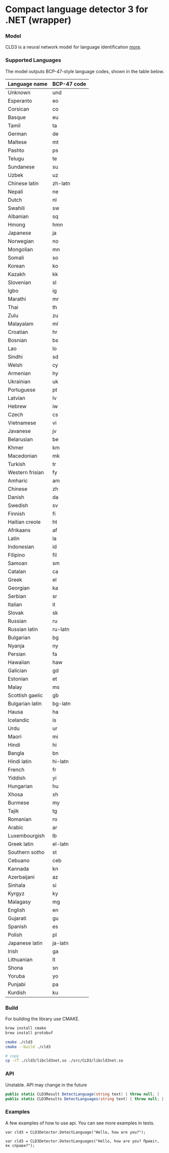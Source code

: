 # Compact language detector 3 for .NET (wrapper)

### Model
CLD3 is a neural network model for language identification [more](https://github.com/google/cld3).

### Supported Languages
The model outputs BCP-47-style language codes, shown in the table below.

| Language name   | BCP-47 code |
|-----------------|-------------| 
| Unknown         | und         | 
| Esperanto       | eo          | 
| Corsican        | co          | 
| Basque          | eu          | 
| Tamil           | ta          | 
| German          | de          | 
| Maltese         | mt          | 
| Pashto          | ps          | 
| Telugu          | te          | 
| Sundanese       | su          | 
| Uzbek           | uz          | 
| Chinese latin   | zh-latn     | 
| Nepali          | ne          | 
| Dutch           | nl          | 
| Swahili         | sw          | 
| Albanian        | sq          | 
| Hmong           | hmn         | 
| Japanese        | ja          | 
| Norwegian       | no          | 
| Mongolian       | mn          | 
| Somali          | so          | 
| Korean          | ko          | 
| Kazakh          | kk          | 
| Slovenian       | sl          | 
| Igbo            | ig          | 
| Marathi         | mr          | 
| Thai            | th          | 
| Zulu            | zu          | 
| Malayalam       | ml          | 
| Croatian        | hr          | 
| Bosnian         | bs          | 
| Lao             | lo          | 
| Sindhi          | sd          | 
| Welsh           | cy          | 
| Armenian        | hy          | 
| Ukrainian       | uk          | 
| Portuguese      | pt          | 
| Latvian         | lv          | 
| Hebrew          | iw          | 
| Czech           | cs          | 
| Vietnamese      | vi          | 
| Javanese        | jv          | 
| Belarusian      | be          | 
| Khmer           | km          | 
| Macedonian      | mk          | 
| Turkish         | tr          | 
| Western frisian | fy          | 
| Amharic         | am          | 
| Chinese         | zh          | 
| Danish          | da          | 
| Swedish         | sv          | 
| Finnish         | fi          | 
| Haitian creole  | ht          | 
| Afrikaans       | af          | 
| Latin           | la          | 
| Indonesian      | id          | 
| Filipino        | fil         | 
| Samoan          | sm          | 
| Catalan         | ca          | 
| Greek           | el          | 
| Georgian        | ka          | 
| Serbian         | sr          | 
| Italian         | it          | 
| Slovak          | sk          | 
| Russian         | ru          | 
| Russian latin   | ru-latn     | 
| Bulgarian       | bg          | 
| Nyanja          | ny          | 
| Persian         | fa          | 
| Hawaiian        | haw         | 
| Galician        | gd          | 
| Estonian        | et          | 
| Malay           | ms          | 
| Scottish gaelic | gb          | 
| Bulgarian latin | bg-latn     | 
| Hausa           | ha          | 
| Icelandic       | is          | 
| Urdu            | ur          | 
| Maori           | mi          | 
| Hindi           | hi          | 
| Bangla          | bn          | 
| Hindi latin     | hi-latn     | 
| French          | fr          | 
| Yiddish         | yi          | 
| Hungarian       | hu          | 
| Xhosa           | xh          | 
| Burmese         | my          | 
| Tajik           | tg          | 
| Romanian        | ro          | 
| Arabic          | ar          | 
| Luxembourgish   | lb          | 
| Greek latin     | el-latn     | 
| Southern sotho  | st          | 
| Cebuano         | ceb         | 
| Kannada         | kn          | 
| Azerbaijani     | az          | 
| Sinhala         | si          | 
| Kyrgyz          | ky          | 
| Malagasy        | mg          | 
| English         | en          | 
| Gujarati        | gu          | 
| Spanish         | es          | 
| Polish          | pl          | 
| Japanese latin  | ja-latn     | 
| Irish           | ga          | 
| Lithuanian      | lt          | 
| Shona           | sn          | 
| Yoruba          | yo          | 
| Punjabi         | pa          | 
| Kurdish         | ku          | 

### Build
For building the library use CMAKE.
```bash
brew install cmake
brew install protobuf

cmake ./cld3
cmake --build ./cld3

# copy
cp -rf ./cld3/libcld3net.so ./src/CLD3/libcld3net.so
```

### API 
Unstable. API may change in the future
```cs
public static CLD3Result DetectLanguage(string text) { throw null; }
public static CLD3Results DetectLanguages(string text) { throw null; }
```

### Examples
A few examples of how to use api. You can see more examples in tests.
```
var cld3 = CLD3Detector.DetectLanguage("Hello, how are you?");

var cld3 = CLD3Detector.DetectLanguages("Hello, how are you? Привіт, як справи?");
```